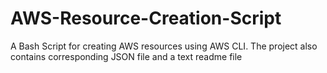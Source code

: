 # AWS-Resource-Creation-Script
A Bash Script for creating AWS resources using AWS CLI. The project also contains corresponding JSON file and a text readme file
